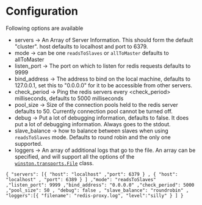 Configuration
==============

Following options are available


* servers -> An Array of  Server Information. This should form the default "cluster". host defaults to localhost and port to 6379.
* mode -> can be one `readsToSlaves` or `allToMaster` defaults to allToMaster
* listen_port -> The port on which to listen for redis requests defaults to 9999
* bind_address -> The address to bind on the local machine, defaults to 127.0.0.1, set this to "0.0.0.0" for it to be accessible from other servers.
* check_period -> Ping the redis servers every <check_period> milliseconds, defaults to 5000 milliseconds
* pool_size -> Size of the connection pools held to the redis server defaults to 50. Currently connection pool cannot be turned off.
* debug -> Put a lot of debugging information, defaults to false. It does put a lot of debugging information. Always goes to the stdout.
* slave_balance -> how to balance between slaves when using `readsToSlaves` mode. Defaults to round robin and the only one supported.
* loggers -> An array of additional logs that go to the file. An array can be specified, and will support all the options of the [`winston.transports.File`](https://github.com/flatiron/winston/blob/master/docs/transports.md#file-transport) class.

`
  {
  "servers": [{
    "host": "localhost"
    ,"port": 6379
  }
  , {
    "host": "localhost"
    , "port": 6389
  }
  ]
  ,"mode": "readsToSlaves"
  ,"listen_port": 9999
  ,"bind_address": "0.0.0.0"
  ,"check_period": 5000
  ,"pool_size": 50
  , "debug": false
  , "slave_balance": "roundrobin"
  , "loggers":[{ "filename": "redis-proxy.log", "level":"silly" } ]
}
`